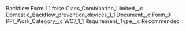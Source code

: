 <?xml version="1.0" encoding="UTF-8"?>
<CustomMetadata xmlns="http://soap.sforce.com/2006/04/metadata" xmlns:xsi="http://www.w3.org/2001/XMLSchema-instance" xmlns:xsd="http://www.w3.org/2001/XMLSchema">
    <label>Backflow Form 1.1</label>
    <protected>false</protected>
    <values>
        <field>Class_Combination_Limited__c</field>
        <value xsi:type="xsd:string">Domestic_Backflow_prevention_devices_1_1</value>
    </values>
    <values>
        <field>Document__c</field>
        <value xsi:type="xsd:string">Form_9</value>
    </values>
    <values>
        <field>PPI_Work_Category__c</field>
        <value xsi:type="xsd:string">WC7_1_1</value>
    </values>
    <values>
        <field>Requirement_Type__c</field>
        <value xsi:type="xsd:string">Recommended</value>
    </values>
</CustomMetadata>
